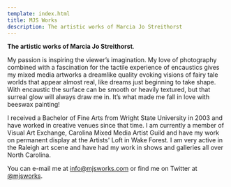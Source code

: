 ```yaml
---
template: index.html
title: MJS Works
description: The artistic works of Marcia Jo Streithorst
---
```


**The artistic works of Marcia Jo Streithorst**.

My passion is inspiring the viewer’s imagination. My love of photography combined with a fascination for the tactile experience of encaustics gives my mixed media artworks a dreamlike quality evoking visions of fairy tale worlds that appear almost real, like dreams just beginning to take shape. With encaustic the surface can be smooth or heavily textured, but that surreal glow will always draw me in. It’s what made me fall in love with beeswax painting!

I received a Bachelor of Fine Arts from Wright State University in 2003 and have worked in creative venues since that time. I am currently a member of Visual Art Exchange, Carolina Mixed Media Artist Guild and have my work on permanent display at the Artists' Loft in Wake Forest. I am very active in the Raleigh art scene and have had my work in shows and galleries all over North Carolina.

You can e-mail me at [info@mjsworks.com](mailto:info@mjsworks.com) or find me on Twitter at [@mjsworks](https://twitter.com/mjsworks).